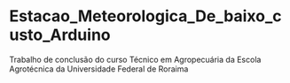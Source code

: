 # Estacao_Meteorologica_De_baixo_custo_Arduino
 Trabalho de conclusão do curso Técnico em Agropecuária da Escola Agrotécnica da Universidade Federal de Roraima
